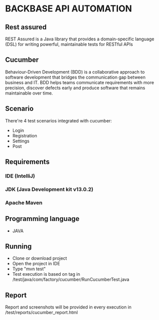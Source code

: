 # BACKBASE API AUTOMATION

## Rest assured
REST Assured is a Java library that provides a domain-specific language (DSL) for writing powerful, maintainable tests for RESTful APIs

## Cucumber
Behaviour-Driven Development (BDD) is a collaborative approach to software development that bridges the communication gap between business and IT. BDD helps teams communicate requirements with more precision, discover defects early and produce software that remains maintainable over time.

## Scenario
There're 4 test scenarios integrated with cucumber:
- Login
- Registration
- Settings
- Post

## Requirements

### IDE (IntelliJ)
### JDK (Java Development kit v13.0.2)
### Apache Maven

## Programming language
- JAVA

## Running
- Clone or download project
- Open the project in IDE
- Type "mvn test"
- Test execution is based on tag in /test/java/com/factory/cucumber/RunCucumberTest.java

## Report
Report and screenshots will be provided in every  execution in /test/reports/cucumber_report.html
